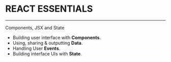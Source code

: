 # **REACT ESSENTIALS**
-------------------------
Components, JSX and State

- Building user interface with **Components**.
- Using, sharing & outputting **Data**.
- Handling User **Events**.
- Building interface UIs with **State**.

